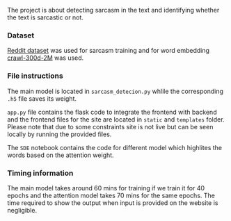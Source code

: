 The project is about detecting sarcasm in the text and identifying whether the text is sarcastic or not.

### Dataset 
[Reddit dataset](https://www.kaggle.com/datasets/danofer/sarcasm/data?select=train-balanced-sarcasm.csv) was used for sarcasm training and for word embedding [crawl-300d-2M](https://fasttext.cc/docs/en/english-vectors.html) was used.

### File instructions

The main model is located in `sarcasm_detecion.py` whlile the corresponding `.h5` file saves its weight.

`app.py` file contains the flask code to integrate the frontend with backend and the frontend files for the site are located in `static` and `templates` folder. Please note that due to some constraints site is not live but can be seen locally by running the provided files.

The `SDE` notebook contains the code for different model which highlites the words based on the attention weight.

### Timing information

The main model takes around 60 mins for training if we train it for 40 epochs and the attention model takes 70 mins for the same epochs. The time required to show the output when input is provided on the website is negligible.
